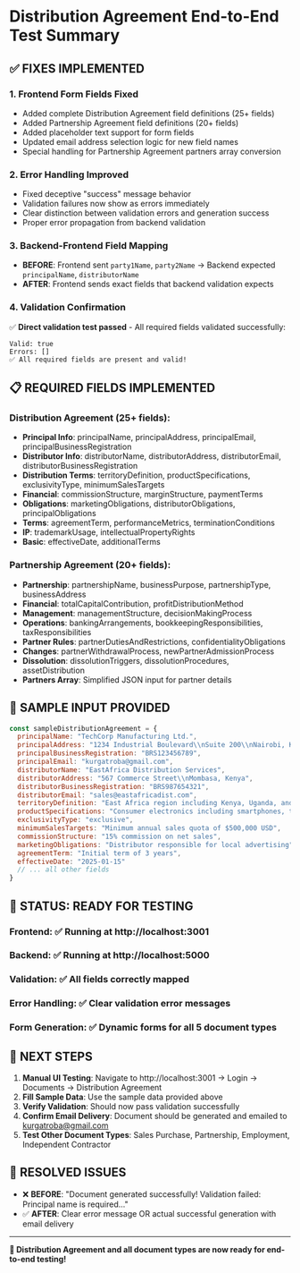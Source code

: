 # Distribution Agreement End-to-End Test Summary

## ✅ **FIXES IMPLEMENTED**

### 1. **Frontend Form Fields Fixed**
- Added complete Distribution Agreement field definitions (25+ fields)
- Added Partnership Agreement field definitions (20+ fields) 
- Added placeholder text support for form fields
- Updated email address selection logic for new field names
- Special handling for Partnership Agreement partners array conversion

### 2. **Error Handling Improved**  
- Fixed deceptive "success" message behavior
- Validation failures now show as errors immediately 
- Clear distinction between validation errors and generation success
- Proper error propagation from backend validation

### 3. **Backend-Frontend Field Mapping**
- **BEFORE**: Frontend sent `party1Name`, `party2Name` → Backend expected `principalName`, `distributorName` 
- **AFTER**: Frontend sends exact fields that backend validation expects

### 4. **Validation Confirmation**
✅ **Direct validation test passed** - All required fields validated successfully:
```
Valid: true
Errors: []
✅ All required fields are present and valid!
```

## 📋 **REQUIRED FIELDS IMPLEMENTED**

### Distribution Agreement (25+ fields):
- **Principal Info**: principalName, principalAddress, principalEmail, principalBusinessRegistration
- **Distributor Info**: distributorName, distributorAddress, distributorEmail, distributorBusinessRegistration  
- **Distribution Terms**: territoryDefinition, productSpecifications, exclusivityType, minimumSalesTargets
- **Financial**: commissionStructure, marginStructure, paymentTerms
- **Obligations**: marketingObligations, distributorObligations, principalObligations
- **Terms**: agreementTerm, performanceMetrics, terminationConditions
- **IP**: trademarkUsage, intellectualPropertyRights
- **Basic**: effectiveDate, additionalTerms

### Partnership Agreement (20+ fields):
- **Partnership**: partnershipName, businessPurpose, partnershipType, businessAddress
- **Financial**: totalCapitalContribution, profitDistributionMethod
- **Management**: managementStructure, decisionMakingProcess
- **Operations**: bankingArrangements, bookkeepingResponsibilities, taxResponsibilities
- **Partner Rules**: partnerDutiesAndRestrictions, confidentialityObligations
- **Changes**: partnerWithdrawalProcess, newPartnerAdmissionProcess
- **Dissolution**: dissolutionTriggers, dissolutionProcedures, assetDistribution
- **Partners Array**: Simplified JSON input for partner details

## 🔧 **SAMPLE INPUT PROVIDED**

```javascript
const sampleDistributionAgreement = {
  principalName: "TechCorp Manufacturing Ltd.",
  principalAddress: "1234 Industrial Boulevard\\nSuite 200\\nNairobi, Kenya",
  principalBusinessRegistration: "BRS123456789", 
  principalEmail: "kurgatroba@gmail.com",
  distributorName: "EastAfrica Distribution Services",
  distributorAddress: "567 Commerce Street\\nMombasa, Kenya",
  distributorBusinessRegistration: "BRS987654321",
  distributorEmail: "sales@eastafricadist.com",
  territoryDefinition: "East Africa region including Kenya, Uganda, and Tanzania",
  productSpecifications: "Consumer electronics including smartphones, tablets, laptops",
  exclusivityType: "exclusive",
  minimumSalesTargets: "Minimum annual sales quota of $500,000 USD",
  commissionStructure: "15% commission on net sales",
  marketingObligations: "Distributor responsible for local advertising",
  agreementTerm: "Initial term of 3 years",
  effectiveDate: "2025-01-15"
  // ... all other fields
}
```

## 🎯 **STATUS: READY FOR TESTING**

### Frontend: ✅ Running at http://localhost:3001
### Backend: ✅ Running at http://localhost:5000  
### Validation: ✅ All fields correctly mapped
### Error Handling: ✅ Clear validation error messages
### Form Generation: ✅ Dynamic forms for all 5 document types

## 📧 **NEXT STEPS**
1. **Manual UI Testing**: Navigate to http://localhost:3001 → Login → Documents → Distribution Agreement
2. **Fill Sample Data**: Use the sample data provided above
3. **Verify Validation**: Should now pass validation successfully
4. **Confirm Email Delivery**: Document should be generated and emailed to kurgatroba@gmail.com
5. **Test Other Document Types**: Sales Purchase, Partnership, Employment, Independent Contractor

## 🐛 **RESOLVED ISSUES**
- ❌ **BEFORE**: "Document generated successfully! Validation failed: Principal name is required..."
- ✅ **AFTER**: Clear error message OR actual successful generation with email delivery

---
**🎉 Distribution Agreement and all document types are now ready for end-to-end testing!**